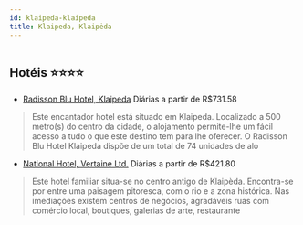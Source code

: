 ```yaml
---
id: klaipeda-klaipeda
title: Klaipeda, Klaipėda
---
```


<center><img src="http://photos.hotelbeds.com/giata/18/180013/180013a_hb_a_002.jpg" alt="" /></center>


## Hotéis ⭐️⭐️⭐️⭐️

-    [Radisson Blu Hotel, Klaipeda](https://www.hurb.com/aud/https://www.hurb.com/hoteis/klaipeda/radisson-blu-hotel-klaipeda-JNP-JP228139?cmp=18055) Diárias a partir de R$731.58
   > Este encantador hotel está situado em Klaipeda. Localizado a 500 metro(s) do centro da cidade, o alojamento permite-lhe um fácil acesso a tudo o que este destino tem para lhe oferecer. O Radisson Blu Hotel Klaipeda dispõe de um total de 74 unidades de alo
-    [National Hotel, Vertaine Ltd.](https://www.hurb.com/aud/https://www.hurb.com/hoteis/klaipeda/national-hotel-vertaine-ltd-JNP-JP903070?cmp=18055) Diárias a partir de R$421.80
   > Este hotel familiar situa-se no centro antigo de Klaipèda. Encontra-se por entre uma paisagem pitoresca, com o rio e a zona histórica. Nas imediações existem centros de negócios, agradáveis ruas com comércio local, boutiques, galerias de arte, restaurante
